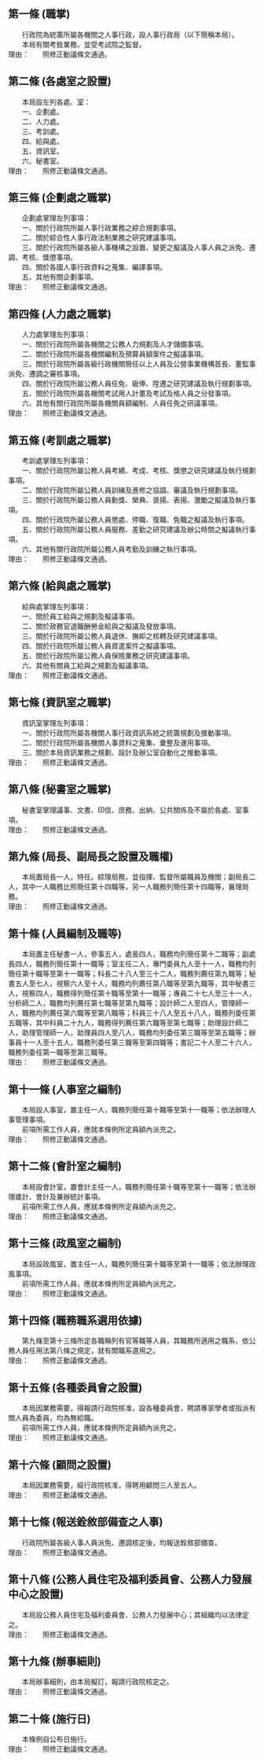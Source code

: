 第一條 (職掌)
-------------
　　行政院為統籌所屬各機關之人事行政，設人事行政局（以下簡稱本局）。  
　　本局有關考銓業務，並受考試院之監督。  
理由：　　照修正動議條文通過。

第二條 (各處室之設置)
---------------------
　　本局設左列各處、室：  
　　一、企劃處。  
　　二、人力處。  
　　三、考訓處。  
　　四、給與處。  
　　五、資訊室。  
　　六、秘書室。  
理由：　　照修正動議條文通過。

第三條 (企劃處之職掌)
---------------------
　　企劃處掌理左列事項：  
　　一、關於行政院所屬人事行政業務之綜合規劃事項。  
　　二、關於綜合性人事行政法制業務之研究建議事項。  
　　三、關於行政院所屬各級人事機構之設置、變更之擬議及人事人員之派免、遷調、考核、獎懲事項。  
　　四、關於各國人事行政資料之蒐集、編譯事項。  
　　五、其他有關企劃事項。  
理由：　　照修正動議條文通過。

第四條 (人力處之職掌)
---------------------
　　人力處掌理左列事項：  
　　一、關於行政院所屬各機關之公務人力規劃及人才儲備事項。  
　　二、關於行政院所屬各機關編制及預算員額案件之擬議事項。  
　　三、關於行政院所屬各級行政機關簡任以上人員及公營事業機構首長、董監事派免、遷調之審核事項。  
　　四、關於行政院所屬公務人員任免、級俸、陞遷之研究建議及執行規劃事項。  
　　五、關於行政院所屬各機關考試用人計畫及考試及格人員之分發事項。  
　　六、其他有關行政院所屬各機關員額編制、人員任免之研議事項。  
理由：　　照修正動議條文通過。

第五條 (考訓處之職掌)
---------------------
　　考訓處掌理左列事項：  
　　一、關於行政院所屬公務人員考績、考成、考核、獎懲之研究建議及執行規劃事項。  
　　二、關於行政院所屬公務人員訓練及進修之協調、審議及執行規劃事項。  
　　三、關於行政院所屬公務人員勳獎、榮典、褒揚、表揚、激勵之擬議及執行事項。  
　　四、關於行政院所屬公務人員懲處、停職、復職、免職之擬議及執行事項。  
　　五、關於行政院所屬公務人員服務、差勤之研究建議及辦公時間之擬議執行事項。  
　　六、其他有關行政院所屬公務人員考勤及訓練之執行事項。  
理由：　　照修正動議條文通過。

第六條 (給與處之職掌)
---------------------
　　給與處掌理左列事項：  
　　一、關於員工給與之規劃及擬議事項。  
　　二、關於政務官退職酬勞金給與之擬議及發放事項。  
　　三、關於行政院所屬公務人員退休、撫卹之核轉及研究建議事項。  
　　四、關於行政院所屬公務人員資遣案件之擬議事項。  
　　五、關於行政院所屬公務人員保險業務之研究建議事項。  
　　六、其他有關員工給與之規劃及擬議事項。  
理由：　　照修正動議條文通過。

第七條 (資訊室之職掌)
---------------------
　　資訊室掌理左列事項：  
　　一、關於行政院所屬各機關人事行政資訊系統之統籌規劃及推動事項。  
　　二、關於行政院所屬各機關人事資料之蒐集、彙整及運用事項。  
　　三、關於本局資訊業務之規劃、設計及辦公室自動化之推動事項。  
理由：　　照修正動議條文通過。

第八條 (秘書室之職掌)
---------------------
　　秘書室掌理議事、文書、印信、庶務、出納、公共關係及不屬於各處、室事項。  
理由：　　照修正動議條文通過。

第九條 (局長、副局長之設置及職權)
---------------------------------
　　本局置局長一人，特任。綜理局務，並指揮、監督所屬職員及機關；副局長二人，其中一人職務比照簡任第十四職等，另一人職務列簡任第十四職等，襄理局務。  
理由：　　照修正動議條文通過。

第十條 (人員編制及職等)
-----------------------
　　本局置主任秘書一人，參事五人，處長四人，職務均列簡任第十二職等；副處長四人，職務列簡任第十一職等；室主任二人，專門委員九人至十一人，職務均列簡任第十職等至第十一職等；科長二十八人至三十二人，職務列薦任第九職等；秘書五人至七人，視察六人至十人，職務均列薦任第八職等至第九職等，其中秘書三人，視察四人，職務得列簡任第十職等至第十一職等；專員二十七人至三十一人，分析師二人，職務均列薦任第七職等至第九職等；設計師二人至四人，管理師一人，職務均列薦任第六職等至第八職等；科員三十八人至五十八人，職務列委任第五職等，其中科員二十九人，職務得列薦任第六職等至第七職等；助理設計師二人，助理管理師一人，助理員四人至八人，職務均列委任第三職等至第五職等；辦事員十一人至十五人，職務列委任第三職等至第四職等；書記二十人至二十六人，職務列委任第一職等至第三職等。  
理由：　　照修正動議條文通過。

第十一條 (人事室之編制)
-----------------------
　　本局設人事室，置主任一人，職務列簡任第十職等至第十一職等；依法辦理人事管理事項。  
　　前項所需工作人員，應就本條例所定員額內派充之。  
理由：　　照修正動議條文通過。

第十二條 (會計室之編制)
-----------------------
　　本局設會計室，置會計主任一人，職務列簡任第十職等至第十一職等；依法辦理歲計、會計及兼辦統計事項。  
　　前項所需工作人員，應就本條例所定員額內派充之。  
理由：　　照修正動議條文通過。

第十三條 (政風室之編制)
-----------------------
　　本局設政風室，置主任一人，職務列簡任第十職等至第十一職等；依法辦理政風事項。  
　　前項所需工作人員，應就本條例所定員額內派充之。  
理由：　　照修正動議條文通過。

第十四條 (職務職系選用依據)
---------------------------
　　第九條至第十三條所定各職稱列有官等職等人員，其職務所適用之職系，依公務人員任用法第八條之規定，就有關職系選用之。  
理由：　　照修正動議條文通過。

第十五條 (各種委員會之設置)
---------------------------
　　本局因業務需要，得報請行政院核准，設各種委員會，聘請專家學者或指派有關人員為委員，均為無給職。  
　　前項所需工作人員，應就本條例所定員額內派充之。  
理由：　　照修正動議條文通過。

第十六條 (顧問之設置)
---------------------
　　本局因業務需要，經行政院核准，得聘用顧問三人至五人。  
理由：　　照修正動議條文通過。

第十七條 (報送銓敘部備查之人事)
-------------------------------
　　行政院所屬各級人事人員派免、遷調核定後，均報送銓敘部備查。  
理由：　　照修正動議條文通過。

第十八條 (公務人員住宅及福利委員會、公務人力發展中心之設置)
-----------------------------------------------------------
　　本局設公務人員住宅及福利委員會、公務人力發展中心；其組織均以法律定之。  
理由：　　照修正動議條文通過。

第十九條 (辦事細則)
-------------------
　　本局辦事細則，由本局擬訂，報請行政院核定之。  
理由：　　照修正動議條文通過。

第二十條 (施行日)
-----------------
　　本條例自公布日施行。  
理由：　　照修正動議條文通過。